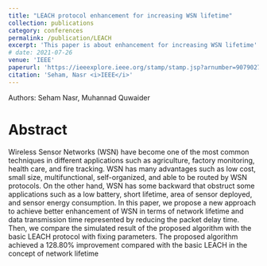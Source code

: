 ```yaml
---
title: "LEACH protocol enhancement for increasing WSN lifetime"
collection: publications
category: conferences
permalink: /publication/LEACH
excerpt: 'This paper is about enhancement for increasing WSN lifetime'
# date: 2021-07-26
venue: 'IEEE'
paperurl: 'https://ieeexplore.ieee.org/stamp/stamp.jsp?arnumber=9079027'
citation: 'Seham, Nasr <i>IEEE</i>'
---
```

Authors: Seham Nasr, Muhannad Quwaider

# Abstract
Wireless Sensor Networks (WSN) have become one of
the most common techniques in different applications such as
agriculture, factory monitoring, health care, and fire tracking. WSN
has many advantages such as low cost, small size,
multifunctional, self-organized, and able to be routed by WSN
protocols. On the other hand, WSN has some backward that
obstruct some applications such as a low battery, short lifetime,
area of sensor deployed, and sensor energy consumption. In this
paper, we propose a new approach to achieve better
enhancement of WSN in terms of network lifetime and data
transmission time represented by reducing the packet delay time.
Then, we compare the simulated result of the proposed algorithm
with the basic LEACH protocol with fixing parameters. The
proposed algorithm achieved a 128.80% improvement compared
with the basic LEACH in the concept of network lifetime
